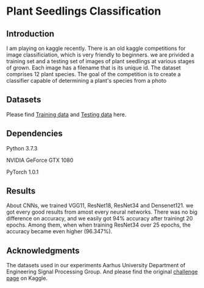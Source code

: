 Plant Seedlings Classification 
==============================
Introduction
--------------------
I am playing on kaggle recently. There is an old kaggle competitions for image classificiation, which is very friendly to beginners. we are privided a training set and a testing set of images of plant seedlings at various stages of grown. Each image has a filename that is its unique id. The dataset comprises 12 plant species. The goal of the competition is to create a classifier capable of determining a plant's species from a photo

## Datasets ##
Please find [Training data](https://www.kaggle.com/c/plant-seedlings-classification/download/train.zip)
and
[Testing data](https://www.kaggle.com/c/plant-seedlings-classification/download/test.zip) here.
    
## Dependencies ##
Python 3.7.3

NVIDIA GeForce GTX 1080

PyTorch 1.0.1

## Results ##
About CNNs, we trained VGG11, ResNet18, ResNet34 and Densenet121. we got every good results from amost every neural networks.
There was no big difference on accuracy, and we easily got 94% accuracy after trainingt 20 epochs.
Among them, when  when training ResNet34 over 25 epochs, the accuracy became even higher (96.347%).

## Acknowledgments ##
The datasets used in our experiments Aarhus University Department of Engineering Signal Processing Group.
And please find the original [challenge page](https://www.kaggle.com/c/plant-seedlings-classification/overview) on Kaggle.
